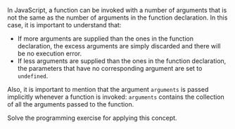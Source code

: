 In JavaScript, a function can be invoked with a number of arguments that is not
the same as the number of arguments in the function declaration. In this case,
it is important to understand that:

- If more arguments are supplied than the ones in the function declaration, the
  excess arguments are simply discarded and there will be no execution error.
- If less arguments are supplied than the ones in the function declaration, the
  parameters that have no corresponding argument are set to `undefined`.

Also, it is important to mention that the argument `arguments` is passed 
implicitly whenever a function is invoked: `arguments` contains the 
collection of all the arguments passed to the function.

Solve the programming exercise for applying this concept.